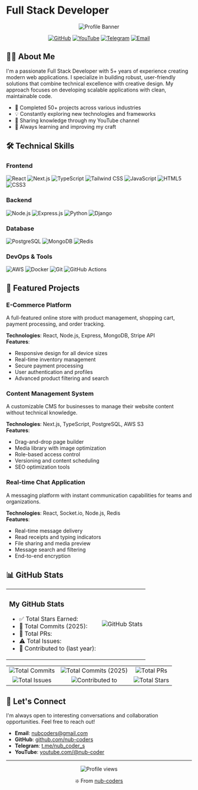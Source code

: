# Full Stack Developer

<div align="center">
  
  ![Profile Banner](https://img.shields.io/badge/Full%20Stack-Developer-blueviolet?style=for-the-badge)
  
  [![GitHub](https://img.shields.io/badge/GitHub-nub--coders-blue?logo=github&style=flat-square)](https://github.com/nub-coders/)
  [![YouTube](https://img.shields.io/badge/YouTube-nub--coder-red?logo=youtube&style=flat-square)](https://youtube.com/@nub-coder)
  [![Telegram](https://img.shields.io/badge/Telegram-nub__coder__s-blue?logo=telegram&style=flat-square)](https://t.me/nub_coder_s)
  [![Email](https://img.shields.io/badge/Email-nubcoders%40gmail.com-orange?logo=gmail&style=flat-square)](mailto:nubcoders@gmail.com)
  
</div>

## 👨‍💻 About Me

I'm a passionate Full Stack Developer with 5+ years of experience creating modern web applications. I specialize in building robust, user-friendly solutions that combine technical excellence with creative design. My approach focuses on developing scalable applications with clean, maintainable code.

- 🚀 Completed 50+ projects across various industries
- 💡 Constantly exploring new technologies and frameworks
- 📝 Sharing knowledge through my YouTube channel
- 🌱 Always learning and improving my craft

## 🛠️ Technical Skills

### Frontend
![React](https://img.shields.io/badge/React-20232A?style=for-the-badge&logo=react&logoColor=61DAFB)
![Next.js](https://img.shields.io/badge/Next.js-000000?style=for-the-badge&logo=next.js&logoColor=white)
![TypeScript](https://img.shields.io/badge/TypeScript-007ACC?style=for-the-badge&logo=typescript&logoColor=white)
![Tailwind CSS](https://img.shields.io/badge/Tailwind_CSS-38B2AC?style=for-the-badge&logo=tailwind-css&logoColor=white)
![JavaScript](https://img.shields.io/badge/JavaScript-F7DF1E?style=for-the-badge&logo=javascript&logoColor=black)
![HTML5](https://img.shields.io/badge/HTML5-E34F26?style=for-the-badge&logo=html5&logoColor=white)
![CSS3](https://img.shields.io/badge/CSS3-1572B6?style=for-the-badge&logo=css3&logoColor=white)

### Backend
![Node.js](https://img.shields.io/badge/Node.js-339933?style=for-the-badge&logo=nodedotjs&logoColor=white)
![Express.js](https://img.shields.io/badge/Express.js-000000?style=for-the-badge&logo=express&logoColor=white)
![Python](https://img.shields.io/badge/Python-3776AB?style=for-the-badge&logo=python&logoColor=white)
![Django](https://img.shields.io/badge/Django-092E20?style=for-the-badge&logo=django&logoColor=white)

### Database
![PostgreSQL](https://img.shields.io/badge/PostgreSQL-316192?style=for-the-badge&logo=postgresql&logoColor=white)
![MongoDB](https://img.shields.io/badge/MongoDB-4EA94B?style=for-the-badge&logo=mongodb&logoColor=white)
![Redis](https://img.shields.io/badge/redis-%23DD0031.svg?&style=for-the-badge&logo=redis&logoColor=white)

### DevOps & Tools
![AWS](https://img.shields.io/badge/AWS-232F3E?style=for-the-badge&logo=amazon-aws&logoColor=white)
![Docker](https://img.shields.io/badge/Docker-2CA5E0?style=for-the-badge&logo=docker&logoColor=white)
![Git](https://img.shields.io/badge/Git-F05032?style=for-the-badge&logo=git&logoColor=white)
![GitHub Actions](https://img.shields.io/badge/GitHub_Actions-2088FF?style=for-the-badge&logo=github-actions&logoColor=white)

## 🚀 Featured Projects

### E-Commerce Platform
A full-featured online store with product management, shopping cart, payment processing, and order tracking.

**Technologies**: React, Node.js, Express, MongoDB, Stripe API  
**Features**: 
- Responsive design for all device sizes
- Real-time inventory management
- Secure payment processing
- User authentication and profiles
- Advanced product filtering and search

### Content Management System
A customizable CMS for businesses to manage their website content without technical knowledge.

**Technologies**: Next.js, TypeScript, PostgreSQL, AWS S3  
**Features**:
- Drag-and-drop page builder
- Media library with image optimization
- Role-based access control
- Versioning and content scheduling
- SEO optimization tools

### Real-time Chat Application
A messaging platform with instant communication capabilities for teams and organizations.

**Technologies**: React, Socket.io, Node.js, Redis  
**Features**:
- Real-time message delivery
- Read receipts and typing indicators
- File sharing and media preview
- Message search and filtering
- End-to-end encryption

## 📊 GitHub Stats

<div align="center">
  <table>
    <tr>
      <td>
        <div>
          <h3>My GitHub Stats</h3>
          <!-- This will be populated by GitHub Actions -->
          <!-- STATS_START -->
          <ul>
            <li>✅ Total Stars Earned: <!-- TOTAL_STARS --></li>
            <li>📝 Total Commits (2025): <!-- TOTAL_COMMITS_2025 --></li>
            <li>🔄 Total PRs: <!-- TOTAL_PRS --></li>
            <li>⚠️ Total Issues: <!-- TOTAL_ISSUES --></li>
            <li>🤝 Contributed to (last year): <!-- CONTRIBUTED_TO --></li>
          </ul>
          <!-- STATS_END -->
        </div>
      </td>
      <td>
        <div>
          <img src="https://github-readme-stats.vercel.app/api?username=nub-coders&show_icons=true&theme=tokyonight&count_private=true" alt="GitHub Stats" />
        </div>
      </td>
    </tr>
  </table>
</div>

<div align="center">
  <table>
    <tr>
      <td align="center">
        <img src="https://img.shields.io/github/commit-activity/y/nub-coders/nub-coders?label=Total%20Commits&color=blue" alt="Total Commits" />
      </td>
      <td align="center">
        <img src="https://img.shields.io/github/commit-activity/y/nub-coders/nub-coders?label=Total%20Commits%20(2025)&color=brightgreen" alt="Total Commits (2025)" />
      </td>
      <td align="center">
        <img src="https://img.shields.io/github/issues-pr/nub-coders/nub-coders?label=Total%20PRs&color=blueviolet" alt="Total PRs" />
      </td>
    </tr>
    <tr>
      <td align="center">
        <img src="https://img.shields.io/github/issues/nub-coders/nub-coders?label=Total%20Issues&color=red" alt="Total Issues" />
      </td>
      <td align="center">
        <img src="https://img.shields.io/badge/dynamic/json?color=orange&label=Contributed%20to&query=%24.total&url=https%3A//api.github.com/users/nub-coders/repos" alt="Contributed to" />
      </td>
      <td align="center">
        <img src="https://img.shields.io/github/stars/nub-coders?affiliations=OWNER&label=Total%20Stars&color=yellow" alt="Total Stars" />
      </td>
    </tr>
  </table>
</div>

## 🔗 Let's Connect

I'm always open to interesting conversations and collaboration opportunities. Feel free to reach out!

- **Email**: [nubcoders@gmail.com](mailto:nubcoders@gmail.com)
- **GitHub**: [github.com/nub-coders](https://github.com/nub-coders/)
- **Telegram**: [t.me/nub_coder_s](https://t.me/nub_coder_s)
- **YouTube**: [youtube.com/@nub-coder](https://youtube.com/@nub-coder)

---

<div align="center">
  <img src="https://komarev.com/ghpvc/?username=nub-coders&style=flat-square&color=blueviolet" alt="Profile views" />
  <p class="footer-badge">❇️ From <a href="https://github.com/nub-coders">nub-coders</a></p>
</div>

